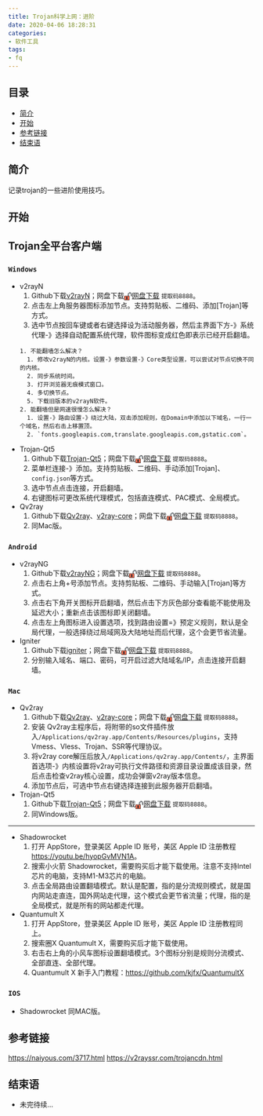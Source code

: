 ```yaml
---
title: Trojan科学上网：进阶
date: 2020-04-06 18:28:31
categories:
- 软件工具
tags:
- fq
---
```


## 目录

- [简介](#简介)
- [开始](#开始)
- [参考链接](#参考链接)
- [结束语](#结束语)

## 简介

记录trojan的一些进阶使用技巧。

## 开始

## Trojan全平台客户端

### `Windows`

- v2rayN
  1. Github下载[v2rayN](https://github.com/2dust/v2rayN/releases)；网盘下载<img src="st-trojan-advanced/dowload.png" width="16" height="16" align="center" />[网盘下载](https://pan.baidu.com/s/1s5gDIPgvJN2TdHnp-YsC7A?pwd=8888) `提取码8888`。
  2. 点击左上角服务器图标添加节点。支持剪贴板、二维码、添加[Trojan]等方式。
  3. 选中节点按回车键或者右键选择设为活动服务器，然后主界面下方-》系统代理-》选择自动配置系统代理，软件图标变成红色即表示已经开启翻墙。
  ```
  1. 不能翻墙怎么解决？
    1. 修改v2rayN的内核。设置-》参数设置-》Core类型设置，可以尝试对节点切换不同的内核。
    2. 同步系统时间。
    3. 打开浏览器无痕模式窗口。
    4. 多切换节点。
    5. 下载旧版本的v2rayN软件。
  2. 能翻墙但是网速很慢怎么解决？
    1. 设置-》路由设置-》绕过大陆，双击添加规则，在Domain中添加以下域名，一行一个域名，然后右击上移置顶。
    2. `fonts.googleapis.com,translate.googleapis.com,gstatic.com`。
  ```
- Trojan-Qt5
  1. Github下载[Trojan-Qt5](https://github.com/Trojan-Qt5/Trojan-Qt5/releases)；网盘下载<img src="st-trojan-advanced/dowload.png" width="16" height="16" align="center" />[网盘下载](https://pan.baidu.com/s/1_CYwT6VDaZPBSHMrEvs3iQ?pwd=8888) `提取码8888`。
  2. 菜单栏连接-》添加。支持剪贴板、二维码、手动添加[Trojan]、`config.json`等方式。
  3. 选中节点点击连接，开启翻墙。
  4. 右键图标可更改系统代理模式，包括直连模式、PAC模式、全局模式。
- Qv2ray
  1. Github下载[Qv2ray](https://github.com/Qv2ray/Qv2ray/releases)、[v2ray-core](https://github.com/v2ray/v2ray-core/releases)；网盘下载<img src="st-trojan-advanced/dowload.png" width="16" height="16" align="center" />[网盘下载](https://pan.baidu.com/s/1N5ZRDOYkZaH7oWg9cxziBQ?pwd=8888) `提取码8888`。
  2. 同Mac版。

### `Android`

- v2rayNG
  1. Github下载[v2rayNG](https://github.com/2dust/v2rayNG/releases)；网盘下载<img src="st-trojan-advanced/dowload.png" width="16" height="16" align="center" />[网盘下载](https://pan.baidu.com/s/1R960U-r8URwrH9jMgrT_oQ?pwd=8888) `提取码8888`。
  2. 点击右上角+号添加节点。支持剪贴板、二维码、手动输入[Trojan]等方式。
  3. 点击右下角开关图标开启翻墙，然后点击下方灰色部分查看能不能使用及延迟大小；重新点击该图标即关闭翻墙。
  4. 点击左上角图标进入设置选项，找到路由设置=》预定义规则，默认是全局代理，一般选择绕过局域网及大陆地址而后代理，这个会更节省流量。 
- Igniter
  1. Github下载[igniter](https://github.com/trojan-gfw/igniter/releases)；网盘下载<img src="st-trojan-advanced/dowload.png" width="16" height="16" align="center" />[网盘下载](https://pan.baidu.com/s/1LKOjYQWgtGexbo6IO00WgA?pwd=8888) `提取码8888`。
  2. 分别输入域名、端口、密码，可开启过滤大陆域名/IP，点击连接开启翻墙。

### `Mac`

- Qv2ray
  1. Github下载[Qv2ray](https://github.com/Qv2ray/Qv2ray/releases)、[v2ray-core](https://github.com/v2ray/v2ray-core/releases)；网盘下载<img src="st-trojan-advanced/dowload.png" width="16" height="16" align="center" />[网盘下载](https://pan.baidu.com/s/1N5ZRDOYkZaH7oWg9cxziBQ?pwd=8888) `提取码8888`。
  2. 安装 Qv2ray主程序后，将附带的so文件插件放入`/Applications/qv2ray.app/Contents/Resources/plugins`，支持Vmess、Vless、Trojan、SSR等代理协议。
  3. 将v2ray core解压后放入`/Applications/qv2ray.app/Contents/`，主界面首选项-》内核设置将v2ray可执行文件路径和资源目录设置成该目录，然后点击检查v2ray核心设置，成功会弹窗v2ray版本信息。
  4. 添加节点后，可选中节点右键选择连接到此服务器开启翻墙。
- Trojan-Qt5
  1. Github下载[Trojan-Qt5](https://github.com/Trojan-Qt5/Trojan-Qt5/releases)；网盘下载<img src="st-trojan-advanced/dowload.png" width="16" height="16" align="center" />[网盘下载](https://pan.baidu.com/s/1_CYwT6VDaZPBSHMrEvs3iQ?pwd=8888) `提取码8888`。
  2. 同Windows版。
---
- Shadowrocket
  1. 打开 AppStore，登录美区 Apple ID 账号，美区 Apple ID 注册教程<https://youtu.be/hyopGvMVN1A>。
  2. 搜索小火箭 Shadowrocket，需要购买后才能下载使用。注意不支持Intel芯片的电脑，支持M1-M3芯片的电脑。
  3. 点击全局路由设置翻墙模式。默认是配置，指的是分流规则模式，就是国内网站走直连，国外网站走代理，这个模式会更节省流量；代理，指的是全局模式，就是所有的网站都走代理。
- Quantumult X
  1. 打开 AppStore，登录美区 Apple ID 账号，美区 Apple ID 注册教程同上。
  2. 搜索圈X Quantumult X，需要购买后才能下载使用。
  3. 右击右上角的小风车图标设置翻墙模式。3个图标分别是规则分流模式、全部直连、全部代理。
  4. Quantumult X 新手入门教程：<https://github.com/kjfx/QuantumultX>

### `IOS`

- Shadowrocket
  同MAC版。

## 参考链接

<https://naiyous.com/3717.html>
<https://v2rayssr.com/trojancdn.html>

## 结束语

- 未完待续...
